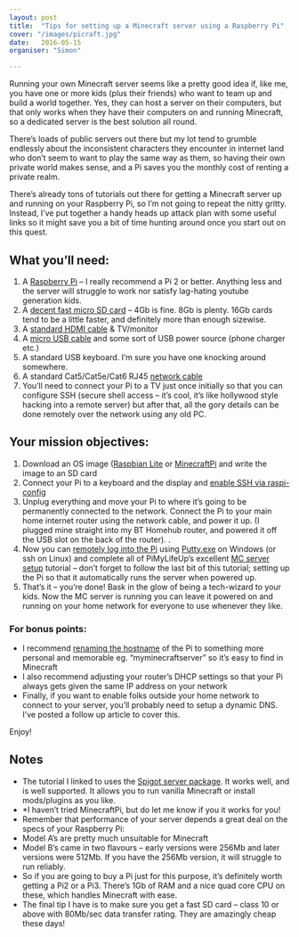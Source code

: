 ```yaml
---
layout: post
title:  "Tips for setting up a Minecraft server using a Raspberry Pi"
cover: "/images/picraft.jpg"
date:   2016-05-15
organiser: "Simon"

---
```


Running your own Minecraft server seems like a pretty good idea if, like me, you have one or more kids (plus their friends) who want to team up and build a world together. Yes, they can host a server on their computers, but that only works when they have their computers on and running Minecraft, so a dedicated server is the best solution all round.

There’s loads of public servers out there but my lot tend to grumble endlessly about the inconsistent characters they encounter  in internet land who don’t seem to want to play the same way as them, so having their own private world makes sense, and a Pi saves you the monthly cost of renting a private realm.

There’s already tons of tutorials out there for getting a Minecraft server up and running on your Raspberry Pi, so I’m not going to repeat the nitty gritty. Instead, I’ve put together a handy heads up attack plan with some useful links so it might save you a bit of time hunting around once you start out on this quest.

## What you’ll need:

1. A [Raspberry Pi](https://www.amazon.co.uk/Raspberry-Pi-Model-Quad-Motherboard/dp/B01CCOXV34/ref=sr_1_2?s=computers&ie=UTF8&qid=1463347196&sr=1-2&keywords=raspberry+pi+3) – I really recommend a Pi 2 or better. Anything less and the server will struggle to work nor satisfy lag-hating youtube generation kids.
2. A [decent fast micro SD card](https://www.amazon.co.uk/SanDisk-Android-microSDHC-Frustration-Packaging/dp/B013UDL5V6/ref=sr_1_2?s=computers&ie=UTF8&qid=1463347268&sr=1-2&keywords=16gb+micro+sd+card) – 4Gb is fine. 8Gb is plenty. 16Gb cards tend to be a little faster, and definitely more than enough sizewise.
3. A [standard HDMI cable](https://www.amazon.co.uk/Pi-Hut-HDMI-Cable-Raspberry/dp/B00GHNLN0U/ref=sr_1_1?ie=UTF8&qid=1463347304&sr=8-1&keywords=hdmi+cable+raspberry+pi) & TV/monitor
4. A [micro USB cable](https://www.amazon.co.uk/Hapurs-Raspberry-Micro-Cable-Switch/dp/B0124Q8E3M/ref=sr_1_15?ie=UTF8&qid=1463347356&sr=8-15&keywords=micro+usb+raspberry+pi) and some sort of USB power source (phone charger etc.)
5. A standard USB keyboard. I’m sure you have one knocking around somewhere.
6. A standard Cat5/Cat5e/Cat6 RJ45 [network cable](https://www.amazon.co.uk/Belkin-Cat5e-Snagless-Patch-Cable/dp/B00009VGS3/ref=sr_1_12?ie=UTF8&qid=1463347631&sr=8-12&keywords=network+cable)
7. You’ll need to connect your Pi to a TV just once initially so that you can configure SSH (secure shell access – it’s cool, it’s like hollywood style hacking into a remote server) but after that, all the gory details can be done remotely over the network using any old PC.

## Your mission objectives:

1. Download an OS image ([Raspbian Lite](https://www.raspberrypi.org/downloads/raspbian/) or [MinecraftPi](https://www.raspberrypi.org/forums/viewtopic.php?t=75882_*) and write the image to an SD card
2. Connect your Pi to a keyboard and the display and [enable SSH via raspi-config](https://pimylifeup.com/raspberry-pi-ssh/)
3. Unplug everything and move your Pi to where it’s going to be permanently connected to the network. Connect the Pi to your main home internet router using the network cable, and power it up. (I plugged mine straight into my BT Homehub router, and powered it off the USB slot on the back of the router). .
4. Now you can [remotely log into the Pi](https://www.raspberrypi.org/documentation/remote-access/ssh/windows.md) using [Putty.exe](http://www.chiark.greenend.org.uk/~sgtatham/putty/download.html) on Windows (or ssh on Linux) and complete all of PiMyLifeUp’s excellent [MC server setup](https://pimylifeup.com/raspberry-pi-minecraft-server/) tutorial – don’t forget to follow the last bit of this tutorial; setting up the Pi so that it automatically runs the server when powered up.
5. That’s it – you’re done! Bask in the glow of being a tech-wizard to your kids. Now the MC server is running you can leave it powered on and running on your home network for everyone to use whenever they like.

### For bonus points:

* I recommend [renaming the hostname](http://www.howtogeek.com/167195/how-to-change-your-raspberry-pi-or-other-linux-devices-hostname/) of the Pi to something more personal and memorable eg. “myminecraftserver” so it’s easy to find in Minecraft
* I also recommend adjusting your router’s DHCP settings so that your Pi always gets given the same IP address on your network
* Finally, if you want to enable folks outside your home network to connect to your server, you’ll probably need to setup a dynamic DNS. I’ve posted a follow up article to cover this.

Enjoy!

## Notes

* The tutorial I linked to uses the [Spigot server package](https://www.spigotmc.org/). It works well, and is well supported. It allows you to run vanilla Minecraft or install mods/plugins as you like.
* *I haven’t tried MinecraftPi, but do let me know if you it works for you!
* Remember that performance of your server depends a great deal on the specs of your Raspberry Pi:
* Model A’s are pretty much unsuitable for Minecraft
* Model B’s came in two flavours – early versions were 256Mb and later versions were 512Mb. If you have the 256Mb version, it will struggle to run reliably.
* So if you are going to buy a Pi just for this purpose, it’s definitely worth getting a Pi2 or a Pi3. There’s 1Gb of RAM and a nice quad core CPU on these, which handles Minecraft with ease.
* The final tip I have is to make sure you get a fast SD card – class 10 or above with 80Mb/sec data transfer rating. They are amazingly cheap these days!